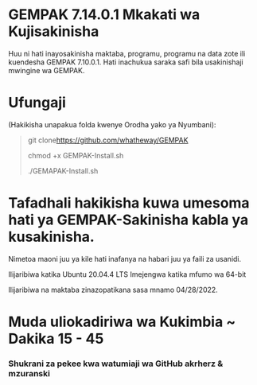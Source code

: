# GEMPAK 7.14.0.1 Mkakati wa Kujisakinisha

Huu ni hati inayosakinisha maktaba, programu, programu na data zote ili kuendesha GEMPAK 7.10.0.1. Hati inachukua saraka safi bila usakinishaji mwingine wa GEMPAK.

# Ufungaji

(Hakikisha unapakua folda kwenye Orodha yako ya Nyumbani):

> git clone<https://github.com/whatheway/GEMPAK>
>
> chmod +x GEMPAK-Install.sh
>
> ./GEMAPAK-Install.sh

# Tafadhali hakikisha kuwa umesoma hati ya GEMPAK-Sakinisha kabla ya kusakinisha.

Nimetoa maoni juu ya kile hati inafanya na habari juu ya faili za usanidi.

Ilijaribiwa katika Ubuntu 20.04.4 LTS
Imejengwa katika mfumo wa 64-bit

Ilijaribiwa na maktaba zinazopatikana sasa mnamo 04/28/2022.

# Muda uliokadiriwa wa Kukimbia ~ Dakika 15 - 45

### Shukrani za pekee kwa watumiaji wa GitHub akrherz & mzuranski
